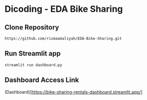 # Dicoding - EDA Bike Sharing

## Clone Repository
```
https://github.com/rismaamaliyah/EDA-Bike-Sharing.git
```

## Run Streamlit app
```
streamlit run dashboard.py
```

## Dashboard Access Link
(Dashboard)[https://bike-sharing-rentals-dashboard.streamlit.app/]
